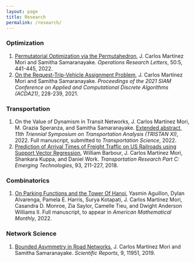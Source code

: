```yaml
---
layout: page
title: Research
permalink: /research/
---
```




### Optimization

<ol>
	<li>
		<a href="https://doi.org/10.1016/j.orl.2022.06.008">Permutatorial Optimization via the Permutahedron</a>, 
		J. Carlos Martínez Mori and Samitha Samaranayake.
		<i>Operations Research Letters</i>, 50:5, 441-445, 2022.
	</li>
	<li>
		<a href="https://doi.org/10.1137/1.9781611976830.21">On the Request-Trip-Vehicle Assignment Problem</a>, 
		J. Carlos Martínez Mori and Samitha Samaranayake. 
		<i>Proceedings of the 2021 SIAM Conference on Applied and Computational Discrete Algorithms (ACDA21)</i>, 228-239, 2021.
	</li>
</ol>

  
### Transportation

<ol>
	<li>
		On the Value of Dynamism in Transit Networks, 
		J. Carlos Martínez Mori, M. Grazia Speranza, and Samitha Samaranayake.
		<a href="https://tristan2022.org/Papers/TRISTAN_2022_paper_5266.pdf">Extended abstract</a>, <i>11th Triennial Symposium on Transportation Analysis (TRISTAN XI)</i>, 2022.
		Full manuscript, submitted to <i>Transportation Science</i>, 2022.
	</li>
	<li>
		<a href="https://doi.org/10.1016/j.trc.2018.05.019">Prediction of Arrival Times of Freight Traffic on US Railroads using Support Vector Regression</a>, 
		William Barbour, J. Carlos Martínez Mori, Shankara Kuppa, and Daniel Work.
		<i>Transportation Research Part C: Emerging Technologies</i>, 93, 211-227, 2018.
	</li>
</ol>
   
### Combinatorics

<ol>
	<li>
		<a href="https://arxiv.org/abs/2206.00541">On Parking Functions and the Tower Of Hanoi</a>,
		Yasmin Aguillon, Dylan Alvarenga, Pamela E. Harris, Surya Kotapati, J. Carlos Martínez Mori, Casandra D. Monroe, Zia Saylor, Camelle Tieu, and Dwight Anderson Williams II.
		Full manuscript, to appear in <i>American Mathematical Monthly</i>, 2022.
	</li>
</ol>


### Network Science

<ol>
	<li>
		<a href="https://www.nature.com/articles/s41598-019-48463-z">Bounded Asymmetry in Road Networks</a>,
		J. Carlos Martínez Mori and Samitha Samaranayake. 
		<i>Scientific Reports</i>, 9, 11951, 2019.
	</li>
</ol>
